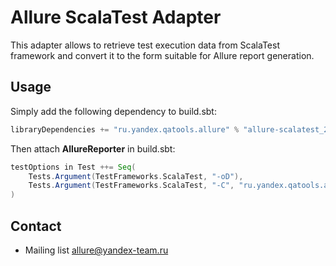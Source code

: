 # Allure ScalaTest Adapter
This adapter allows to retrieve test execution data from ScalaTest framework and convert it to the form suitable for Allure report generation.

## Usage
Simply add the following dependency to build.sbt:
```scala
libraryDependencies += "ru.yandex.qatools.allure" % "allure-scalatest_2.10" % "1.3.9-SNAPSHOT"
```

Then attach **AllureReporter** in build.sbt:
```scala
testOptions in Test ++= Seq(
    Tests.Argument(TestFrameworks.ScalaTest, "-oD"),
    Tests.Argument(TestFrameworks.ScalaTest, "-C", "ru.yandex.qatools.allure.scalatest.AllureReporter")
)
```

## Contact

- Mailing list [allure@yandex-team.ru](mailto:allure@yandex-team.ru)
